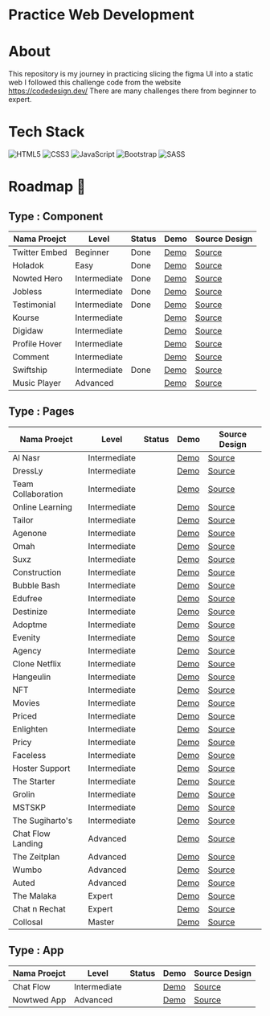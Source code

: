 # Practice Web Development 

# About 
This repository is my journey in practicing slicing the figma UI into a static web 
I followed this challenge code from the website https://codedesign.dev/ There are many challenges there from beginner to expert.

# Tech Stack
![HTML5](https://img.shields.io/badge/html5-%23E34F26.svg?style=for-the-badge&logo=html5&logoColor=white)
![CSS3](https://img.shields.io/badge/css3-%231572B6.svg?style=for-the-badge&logo=css3&logoColor=white)
![JavaScript](https://img.shields.io/badge/javascript-%23323330.svg?style=for-the-badge&logo=javascript&logoColor=%23F7DF1E)
![Bootstrap](https://img.shields.io/badge/bootstrap-%238511FA.svg?style=for-the-badge&logo=bootstrap&logoColor=white)
![SASS](https://img.shields.io/badge/SASS-hotpink.svg?style=for-the-badge&logo=SASS&logoColor=white)

# Roadmap 🚀

## Type : Component
| Nama Proejct        | Level        | Status     | Demo                                                 |     Source Design       |
|---------------------|--------------|------------|------------------------------------------------------|------------------------|
| Twitter Embed       | Beginner     | Done       | [Demo ](https://twittercardslicing.netlify.app/)     | [Source](https://codedesign.dev/challenge/twitter-embed) |
| Holadok             | Easy         | Done       | [Demo ](https://holadok-howlils-projects.vercel.app/)| [Source](https://codedesign.dev/challenge/holadok) |
| Nowted Hero         | Intermediate | Done       | [Demo ](https://nowted-howlils-projects.vercel.app/) | [Source](https://codedesign.dev/challenge/nowted) |
| Jobless             | Intermediate | Done       | [Demo ](https://wd-slicing-ui.vercel.app/)           | [Source](https://codedesign.dev/challenge/jobless) |
| Testimonial         | Intermediate | Done       | [Demo ](https://pagetestimonial.netlify.app/)        | [Source](https://codedesign.dev/challenge/testimoni) |
| Kourse              | Intermediate |            | [Demo ](https://slicingui.vercel.app/)               | [Source](https://codedesign.dev/challenge/kourse) |
| Digidaw             | Intermediate |            | [Demo ](https://slicingui.vercel.app/)               | [Source](https://codedesign.dev/challenge/digidaw) |
| Profile Hover       | Intermediate |            | [Demo ](https://slicingui.vercel.app/)               | [Source](https://codedesign.dev/challenge/profile-hover) |
| Comment             | Intermediate |            | [Demo ](https://slicingui.vercel.app/)               | [Source](https://codedesign.dev/challenge/comment) |
| Swiftship           | Intermediate | Done       | [Demo ](https://swiftship-howlil.netlify.app/)       | [Source](https://codedesign.dev/challenge/swiftship) |
| Music Player        | Advanced     |            | [Demo ](https://slicingui.vercel.app/)               | [Source](https://codedesign.dev/challenge/swiftship) |

## Type : Pages
| Nama Proejct        | Level        | Status     | Demo                                                 |     Source Design       |
|---------------------|--------------|------------|------------------------------------------------------|------------------------|
| Al Nasr             | Intermediate |            |  [Demo ](https://slicingui.vercel.app/)               | [Source](https://codedesign.dev/challenge/swiftship) |
| DressLy             | Intermediate |            |  [Demo ](https://slicingui.vercel.app/)               | [Source](https://codedesign.dev/challenge/swiftship) |
| Team Collaboration  | Intermediate |            |  [Demo ](https://slicingui.vercel.app/)               | [Source](https://codedesign.dev/challenge/swiftship) |
| Online Learning     | Intermediate |            |  [Demo ](https://slicingui.vercel.app/)               | [Source](https://codedesign.dev/challenge/swiftship) |
| Tailor              | Intermediate |            |  [Demo ](https://slicingui.vercel.app/)               | [Source](https://codedesign.dev/challenge/swiftship) |
| Agenone             | Intermediate |            |  [Demo ](https://slicingui.vercel.app/)               | [Source](https://codedesign.dev/challenge/swiftship) |
| Omah                | Intermediate |            |  [Demo ](https://slicingui.vercel.app/)               | [Source](https://codedesign.dev/challenge/swiftship) |
| Suxz                | Intermediate |            |  [Demo ](https://slicingui.vercel.app/)               | [Source](https://codedesign.dev/challenge/swiftship) |
| Construction        | Intermediate |            |  [Demo ](https://slicingui.vercel.app/)               | [Source](https://codedesign.dev/challenge/swiftship) |
| Bubble Bash         | Intermediate |            |  [Demo ](https://slicingui.vercel.app/)               | [Source](https://codedesign.dev/challenge/swiftship) |
| Edufree             | Intermediate |            |  [Demo ](https://slicingui.vercel.app/)               | [Source](https://codedesign.dev/challenge/swiftship) |
| Destinize           | Intermediate |            |  [Demo ](https://slicingui.vercel.app/)               | [Source](https://codedesign.dev/challenge/swiftship) |
| Adoptme             | Intermediate |            |  [Demo ](https://slicingui.vercel.app/)               | [Source](https://codedesign.dev/challenge/swiftship) |
| Evenity             | Intermediate |            |  [Demo ](https://slicingui.vercel.app/)               | [Source](https://codedesign.dev/challenge/swiftship) |
| Agency              | Intermediate |            |  [Demo ](https://slicingui.vercel.app/)               | [Source](https://codedesign.dev/challenge/swiftship) |
| Clone Netflix       | Intermediate |            |  [Demo ](https://slicingui.vercel.app/)               | [Source](https://codedesign.dev/challenge/swiftship) |
| Hangeulin           | Intermediate |            |  [Demo ](https://slicingui.vercel.app/)               | [Source](https://codedesign.dev/challenge/swiftship) |
| NFT                 | Intermediate |            |  [Demo ](https://slicingui.vercel.app/)               | [Source](https://codedesign.dev/challenge/swiftship) |
| Movies              | Intermediate |            |  [Demo ](https://slicingui.vercel.app/)               | [Source](https://codedesign.dev/challenge/swiftship) |
| Priced              | Intermediate |            |  [Demo ](https://slicingui.vercel.app/)               | [Source](https://codedesign.dev/challenge/swiftship) |
| Enlighten           | Intermediate |            |  [Demo ](https://slicingui.vercel.app/)               | [Source](https://codedesign.dev/challenge/swiftship) |
| Pricy               | Intermediate |            |  [Demo ](https://slicingui.vercel.app/)               | [Source](https://codedesign.dev/challenge/swiftship) |
| Faceless            | Intermediate |            |  [Demo ](https://slicingui.vercel.app/)               | [Source](https://codedesign.dev/challenge/swiftship) |
| Hoster Support      | Intermediate |            |  [Demo ](https://slicingui.vercel.app/)               | [Source](https://codedesign.dev/challenge/swiftship) |
| The Starter         | Intermediate |            |  [Demo ](https://slicingui.vercel.app/)               | [Source](https://codedesign.dev/challenge/swiftship) |
| Grolin              | Intermediate |            |  [Demo ](https://slicingui.vercel.app/)               | [Source](https://codedesign.dev/challenge/swiftship) |
| MSTSKP              | Intermediate |            |  [Demo ](https://slicingui.vercel.app/)               | [Source](https://codedesign.dev/challenge/swiftship) |
| The Sugiharto's     | Intermediate |            |  [Demo ](https://slicingui.vercel.app/)               | [Source](https://codedesign.dev/challenge/swiftship) |
| Chat Flow Landing   | Advanced     |            |  [Demo ](https://slicingui.vercel.app/)               | [Source](https://codedesign.dev/challenge/swiftship) |
| The Zeitplan        | Advanced     |            |  [Demo ](https://slicingui.vercel.app/)               | [Source](https://codedesign.dev/challenge/swiftship) |
| Wumbo               | Advanced     |            |  [Demo ](https://slicingui.vercel.app/)               | [Source](https://codedesign.dev/challenge/swiftship) |
| Auted               | Advanced     |            |  [Demo ](https://slicingui.vercel.app/)               | [Source](https://codedesign.dev/challenge/swiftship) |
| The Malaka          | Expert       |            |  [Demo ](https://slicingui.vercel.app/)               | [Source](https://codedesign.dev/challenge/swiftship) |
| Chat n Rechat       | Expert       |            |  [Demo ](https://slicingui.vercel.app/)               | [Source](https://codedesign.dev/challenge/swiftship) |
| Collosal            | Master       |            |  [Demo ](https://slicingui.vercel.app/)               | [Source](https://codedesign.dev/challenge/swiftship) |
 

## Type : App
| Nama Proejct        | Level        | Status     | Demo                                                 |     Source Design       |
|---------------------|--------------|------------|------------------------------------------------------|------------------------|
| Chat Flow           | Intermediate |            |[Demo ](https://slicingui.vercel.app/)               | [Source](https://codedesign.dev/challenge/chatFlow) |
| Nowtwed App         | Advanced     |            |[Demo ](https://slicingui.vercel.app/)               | [Source](https://codedesign.dev/challenge/chatFlow) |

